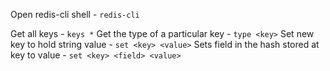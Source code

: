 
Open redis-cli shell - `redis-cli`

Get all keys - `keys *`
Get the type of a particular key - `type <key>`
Set new key to hold string value - `set <key> <value>`
Sets field in the hash stored at key to value - `set <key> <field> <value>`